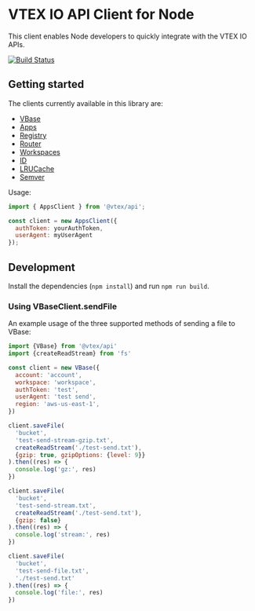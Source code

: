 # VTEX IO API Client for Node

This client enables Node developers to quickly integrate with the VTEX IO APIs.

[![Build Status](https://travis-ci.org/vtex/node-vtex-api.svg?branch=master)](https://travis-ci.org/vtex/node-vtex-api)

## Getting started

The clients currently available  in this library are:

- [VBase](https://github.com/vtex/node-vtex-api/blob/master/src/VBase.ts)
- [Apps](https://github.com/vtex/node-vtex-api/blob/master/src/Apps.ts)
- [Registry](https://github.com/vtex/node-vtex-api/blob/master/src/Registry.ts)
- [Router](https://github.com/vtex/node-vtex-api/blob/master/src/Router.ts)
- [Workspaces](https://github.com/vtex/node-vtex-api/blob/master/src/Workspaces.ts)
- [ID](https://github.com/vtex/node-vtex-api/blob/master/src/ID.ts)
- [LRUCache](https://github.com/vtex/node-vtex-api/blob/master/src/LRUCache.ts)
- [Semver](https://github.com/vtex/node-vtex-api/blob/master/src/Semver.ts)

Usage:

```js
import { AppsClient } from '@vtex/api';

const client = new AppsClient({
  authToken: yourAuthToken,
  userAgent: myUserAgent
});
```

## Development

Install the dependencies (`npm install`) and run `npm run build`.


### Using VBaseClient.sendFile

An example usage of the three supported methods of sending a file to VBase:

```js
import {VBase} from '@vtex/api'
import {createReadStream} from 'fs'

const client = new VBase({
  account: 'account',
  workspace: 'workspace',
  authToken: 'test',
  userAgent: 'test send',
  region: 'aws-us-east-1',
})

client.saveFile(
  'bucket',
  'test-send-stream-gzip.txt',
  createReadStream('./test-send.txt'),
  {gzip: true, gzipOptions: {level: 9}}
).then((res) => {
  console.log('gz:', res)
})

client.saveFile(
  'bucket',
  'test-send-stream.txt',
  createReadStream('./test-send.txt'),
  {gzip: false}
).then((res) => {
  console.log('stream:', res)
})

client.saveFile(
  'bucket',
  'test-send-file.txt',
  './test-send.txt'
).then((res) => {
  console.log('file:', res)
})
```
